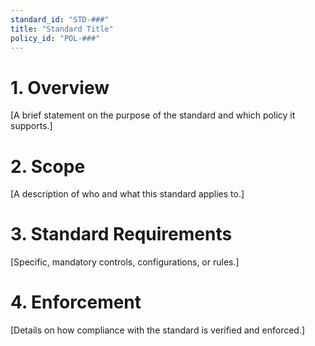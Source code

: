 ```yaml
---
standard_id: "STD-###"
title: "Standard Title"
policy_id: "POL-###"
---
```


# 1. Overview
[A brief statement on the purpose of the standard and which policy it supports.]

# 2. Scope
[A description of who and what this standard applies to.]

# 3. Standard Requirements
[Specific, mandatory controls, configurations, or rules.]

# 4. Enforcement
[Details on how compliance with the standard is verified and enforced.]
